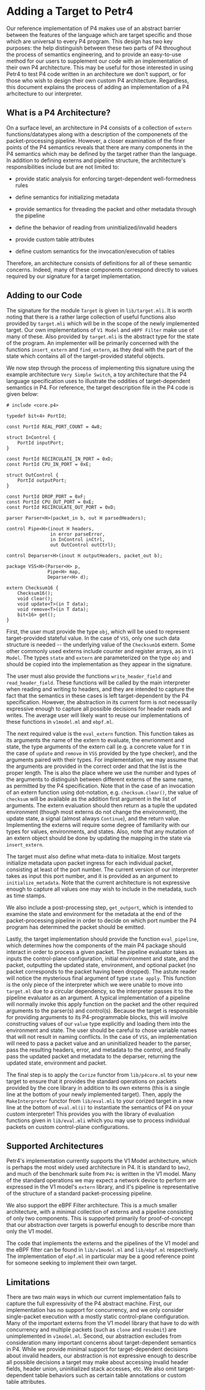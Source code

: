 # Adding a Target to Petr4

Our reference implementation of P4 makes use of an abstract barrier between the features of the language which are target specific and those which are universal to every P4 program. This design has two key purposes: the help distinguish between these two parts of P4 throughout the process of semantics engineering, and to provide an easy-to-use method for our users to supplement our code with an implementation of their own P4 architecture. This may be useful for those interested in using Petr4 to test P4 code written in an architecture we don't support, or for those who wish to design their own custom P4 architecture. Regardless, this document explains the process of adding an implementation of a P4 arhcitecture to our interpreter.

## What is a P4 Architecture?

On a surface level, an architecture in P4 consists of a collection of `extern` functions/datatypes along with a description of the componenets of the packet-processing pipeline. However, a closer examination of the finer points of the P4 semantics reveals that there are many components in the P4 semantics which may be defined by the target rather than the language. In addition to defining externs and pipeline structure, the architecture's responsibilities include but are not limited to:

* provide static analysis for enforcing target-dependent well-formedness rules

* define semantics for initializing metadata

* provide semantics for threading the packet and other metadata through the pipeline

* define the behavior of reading from uninitialized/invalid headers

* provide custom table attributes

* define custom semantics for the invocation/execution of tables

Therefore, an architecture consists of definitions for all of these semantic concerns. Indeed, many of these components correspond directly to values required by our signature for a target implementation.

## Adding to our Code

The signature for the module `Target` is given in `lib/target.mli`. It is worth noting that there is a rather large collection of useful functions also provided by `target.mli` which will be in the scope of the newly implemented target. Our own implementations of `V1 Model` and `eBPF Filter` make use of many of these. Also provided by `target.mli` is the abstract type for the state of the program. An implementer will be primarily concerned with the functions `insert_extern` and `find_extern`, as they deal with the part of the state which contains all of the target-provided stateful objects.

We now step through the process of implementing this signature using the example architecture `Very Simple Switch`, a toy architecture that the P4 language specification uses to illustrate the oddities of target-dependent semantics in P4. For reference, the target description file in the P4 code is given below:

```
# include <core.p4>

typedef bit<4> PortId;

const PortId REAL_PORT_COUNT = 4w8;

struct InControl {
    PortId inputPort;
}

const PortId RECIRCULATE_IN_PORT = 0xD;
const PortId CPU_IN_PORT = 0xE;

struct OutControl {
    PortId outputPort;
}

const PortId DROP_PORT = 0xF;
const PortId CPU_OUT_PORT = 0xE;
const PortId RECIRCULATE_OUT_PORT = 0xD;

parser Parser<H>(packet_in b, out H parsedHeaders);

control Pipe<H>(inout H headers,
                in error parseError,
                in InControl inCtrl,
                out OutControl outCtrl);

control Deparser<H>(inout H outputHeaders, packet_out b);

package VSS<H>(Parser<H> p,
               Pipe<H> map,
               Deparser<H> d);
               
extern Checksum16 {
    Checksum16();
    void clear();
    void update<T>(in T data);
    void remove<T>(in T data);
    bit<16> get();
}
```

First, the user must provide the type `obj`, which will be used to represent target-provided stateful value. In the case of `VSS`, only one such data structure is needed -- the underlying value of the `Checksum16` extern. Some other commonly used externs include counter and register arrays, as in `V1 Model`. The types `state` and `extern` are parameterized on the type `obj` and should be copied into the implementation as they appear in the signature.

The user must also provide the functions `write_header_field` and `read_header_field`. These functions will be called by the main interpreter when reading and writing to headers, and they are intended to capture the fact that the semantics in these cases is left target-dependent by the P4 specification. However, the abstraction in its current form is not necessarily expressive enough to capture all possible decisions for header reads and writes. The average user will likely want to reuse our implementations of these functions in `v1model.ml` and `ebpf.ml`.

The next required value is the `eval_extern` function. This function takes as its arguments the name of the extern to evaluate, the envrionment and state, the type arguments of the extern call (e.g. a concrete value for `T` in the case of `update` and `remove` in `VSS` provided by the type checker), and the arguments paired with their types. For implementation, we may assume that the arguments are provided in the correct order and that the list is the proper length. The is also the place where we use the number and types of the arguments to distinguish between different externs of the same name, as permitted by the P4 specification. Note that in the case of an invocation of an extern function using dot-notation, e.g. `checksum.clear()`, the value of `checksum` will be available as the addition first argument in the list of arguments. The extern evaluation should then return as a tuple the updated environment (though most externs do not change the environment), the update state, a signal (almost always `Continue`), and the return value. Implementing the externs will require some degree of familiarity with our types for values, environments, and states. Also, note that any mutation of an extern object should be done by updating the mapping in the state via `insert_extern`.

The target must also define what meta-data to initialize. Most targets initialize metadata upon packet ingress for each individual packet, consisting at least of the port number. The current version of our interpreter takes as input this port number, and it is provided as an argument to `initialize_metadata`. Note that the current architecture is not expressive enough to capture all values one may wish to include in the metadata, such as time stamps. 

We also include a post-processing step, `get_outport`, which is intended to examine the state and environment for the metadata at the end of the packet-processing pipeline in order to decide on which port number the P4 program has determined the packet should be emitted.

Lastly, the target implementation should provide the function `eval_pipeline`, which determines how the components of the main P4 package should interact in order to process a given packet. The pipeline evaluator takes as inputs the control-plane configuration, initial environment and state, and the packet, outputting the updated state, environment, and optional packet (no packet corresponds to the packet having been dropped). The astute reader will notice the mysterious final argument of type `state apply`. This function is the only piece of the interpreter which we were unable to move into `target.ml` due to a circular dependency, so the interpreter passes it to the pipeline evaluator as an argument. A typical implementation of a pipeline will normally invoke this apply function on the packet and the other required arguments to the parser(s) and control(s). Because the target is responsible for providing arguments to its P4-programmable blocks, this will involve constructing values of our `value` type explicitly and loading them into the environment and state. The user should be careful to chose variable names that will not result in naming conflicts. In the case of `VSS`, an implementation will need to pass a packet value and an uninitialized header to the parser, pass the resulting headers, error, and metadata to the control, and finally pass the updated packet and metadata to the deparser, returning the updated state, environment and packet.

The final step is to apply the `Corize` functor from `lib/p4core.ml` to your new target to ensure that it provides the standard operations on packets provided by the core library in addition to its own externs (this is a single line at the bottom of your newly implemented target). Then, apply the `MakeInterpreter` functor from `lib/eval.mli` to your corized target in a new line at the bottom of `eval.ml(i)` to instantiate the semantics of P4 on your custom interpreter! This provides you with the library of evaluation functions given in `lib/eval.mli` which you may use to process individual packets on custom control-plane configurations.

## Supported Architectures

Petr4's implementation currently supports the V1 Model architecture, which is perhaps the most widely used architecture in P4. It is standard to `bmv2`, and much of the benchmark suite from `P4c` is written in the V1 model. Many of the standard operations we may expect a network device to perform are expressed in the V1 model's `extern` library, and it's pipeline is representative of the structure of a standard packet-processing pipeline.

We also support the eBPF Filter architecture. This is a much smaller architecture, with a minimal collection of externs and a pipeline consisting of only two components. This is supported primarily for proof-of-concept that our abstraction over targets is powerful enough to describe more than only the V1 model.

The code that implements the externs and the pipelines of the V1 model and the eBPF filter can be found in `lib/v1model.ml` and `lib/ebpf.ml` respectively. The implementation of `ebpf.ml` in particular may be a good reference point for someone seeking to implement their own target.

## Limitations

There are two main ways in which our current implementation fails to capture the full expressivity of the P4 abstract machine. First, our implementation has no support for concurrency, and we only consider single-packet execution with a mostly static control-plane configuration. Many of the important externs from the V1 model library that have to do with concurrency and multiple packets (such as `clone` and `resubmit`) are unimplemented in `v1model.ml`. Second, our abstraction excludes from consideration many important concerns about target-dependent semantics in P4. While we provide minimal support for target-dependent decisions about invalid headers, our abstraction is not expressive enough to describe all possible decisions a target may make about accessing invalid header fields, header union, uninitialized stack accesses, etc. We also omit target-dependent table behaviors such as certain table annotations or custom table attributes. 